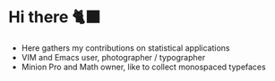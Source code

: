 # Hi there 🐈‍⬛

* Here gathers my contributions on statistical applications
* VIM and Emacs user, photographer / typographer
* Minion Pro and Math owner, like to collect monospaced typefaces

